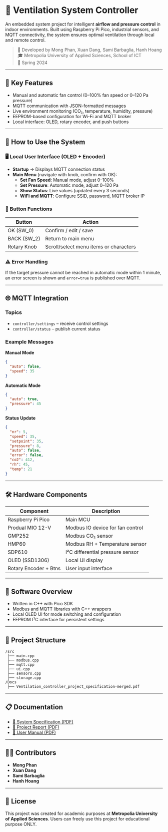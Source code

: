 
# 💨 Ventilation System Controller

An embedded system project for intelligent **airflow and pressure control** in indoor environments. Built using Raspberry Pi Pico, industrial sensors, and MQTT connectivity, the system ensures optimal ventilation through local and remote control.

> 🏫 Developed by Mong Phan, Xuan Dang, Sami Barbaglia, Hanh Hoang  
> 🎓 Metropolia University of Applied Sciences, School of ICT  
> 📅 Spring 2024

---

## 📌 Key Features

- Manual and automatic fan control (0–100% fan speed or 0–120 Pa pressure)
- MQTT communication with JSON-formatted messages
- Live environment monitoring (CO₂, temperature, humidity, pressure)
- EEPROM-based configuration for Wi-Fi and MQTT broker
- Local interface: OLED, rotary encoder, and push buttons

---

## 🧭 How to Use the System

### 🖥️ Local User Interface (OLED + Encoder)

- **Startup** → Displays MQTT connection status
- **Main Menu** (navigate with knob, confirm with OK):
  - **Set Fan Speed**: Manual mode, adjust 0–100%
  - **Set Pressure**: Automatic mode, adjust 0–120 Pa
  - **Show Status**: Live values (updated every 3 seconds)
  - **WiFi and MQTT**: Configure SSID, password, MQTT broker IP

### 🔧 Button Functions

| Button         | Action                                     |
|----------------|--------------------------------------------|
| OK (SW_0)      | Confirm / edit / save                      |
| BACK (SW_2)    | Return to main menu                        |
| Rotary Knob    | Scroll/select menu items or characters     |

### ⚠️ Error Handling

If the target pressure cannot be reached in automatic mode within 1 minute, an error screen is shown and `error=true` is published over MQTT.

---

## 🌐 MQTT Integration

### Topics

- `controller/settings` – receive control settings
- `controller/status` – publish current status

### Example Messages

**Manual Mode**
```json
{
  "auto": false,
  "speed": 35
}
```

**Automatic Mode**
```json
{
  "auto": true,
  "pressure": 45
}
```

**Status Update**
```json
{
  "nr": 5,
  "speed": 35,
  "setpoint": 35,
  "pressure": 8,
  "auto": false,
  "error": false,
  "co2": 412,
  "rh": 45,
  "temp": 21
}
```

---

## 🛠️ Hardware Components

| Component              | Description                                |
|------------------------|--------------------------------------------|
| Raspberry Pi Pico      | Main MCU                                    |
| Produal MIO 12-V       | Modbus IO device for fan control            |
| GMP252                 | Modbus CO₂ sensor                           |
| HMP60                  | Modbus RH + Temperature sensor              |
| SDP610                 | I²C differential pressure sensor            |
| OLED (SSD1306)         | Local UI display                            |
| Rotary Encoder + Btns  | User input interface                        |

---

## 🧠 Software Overview

- Written in C++ with Pico SDK
- Modbus and MQTT libraries with C++ wrappers
- Local OLED UI for mode switching and configuration
- EEPROM I²C interface for persistent settings

---

## 📂 Project Structure

```
/src
 ├── main.cpp
 ├── modbus.cpp
 ├── mqtt.cpp
 ├── ui.cpp
 ├── sensors.cpp
 ├── storage.cpp
/Docs
 ├── Ventilation_controller_project_specification-merged.pdf
```

---

## 📋 Documentation

- [📄 System Specification (PDF)](./Docs/Ventilation_controller_project_specification.pdf)
- [📄 Project Report (PDF)](./Docs/Ventilation_controller_project_report.pdf)
- [📄 User Manual (PDF)](./Docs/User_Manual.pdf)

---

## 👨‍💻 Contributors

- **Mong Phan**
- **Xuan Dang**
- **Sami Barbaglia**
- **Hanh Hoang**

---

## 📜 License

This project was created for academic purposes at **Metropolia University of Applied Sciences**. Users can freely use this project for educational purpose ONLY.

